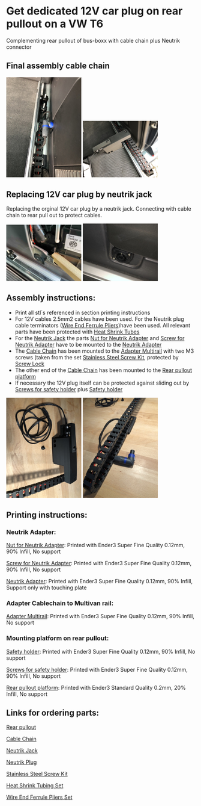 # Get dedicated 12V car plug on rear pullout on a VW T6
Complementing rear pullout of bus-boxx with cable chain plus Neutrik connector

## Final assembly cable chain

<p float="left">
  <img src="https://github.com/SteffMUC/vw_t6_rearpullout/blob/main/pics/chain_mounted_1.jpeg" alt="Final Assembly Part1" width="200"/>
  <img src="https://github.com/SteffMUC/vw_t6_rearpullout/blob/main/pics/chain_mounted_2.jpeg" alt="Final Assembly Part2" width="200"/>
</p>

## Replacing 12V car plug by neutrik jack

Replacing the orginal 12V car plug by a neutrik jack. Connecting with cable chain to rear pull out to protect cables.

<p float="left">
  <img src="https://github.com/SteffMUC/vw_t6_rearpullout/blob/main/pics/old_plug.jpg" alt="Old plug" width="200"/>
  <img src="https://github.com/SteffMUC/vw_t6_rearpullout/blob/main/pics/neutrik_plug_new.jpg" alt="Neutrik plug" width="200"/>
</p>

## Assembly instructions:

* Print all stl´s referenced in section printing instructions
* For 12V cables 2.5mm2 cables have been used. For the Neutrik plug cable terminators ([Wire End Ferrule Pliers](https://www.amazon.de/Crimpzangen-Aderendh%C3%BClsen-Preciva-Aderendh%C3%BClsenzange-st%C3%BCck/dp/B086BV38XS))have been used. All relevant parts have been protected with [Heat Shrink Tubes](https://smile.amazon.de/gp/product/B0778D22WM)
* For the [Neutrik Jack](https://www.amazon.de/Neutrik-NL4MP-Speakon-Einbaubuchse/dp/B004BR2YFW/) the parts [Nut for Neutrik Adapter](https://github.com/SteffMUC/vw_t6_rearpullout/blob/main/vw_t6_car_plug_adapter_neutrik_nut.stl) and [Screw for Neutrik Adapter](https://github.com/SteffMUC/vw_t6_rearpullout/blob/main/vw_t6_carplug_neutrik_adapter_screw.stl) have to be mounted to the [Neutrik Adapter](https://github.com/SteffMUC/vw_t6_rearpullout/blob/main/vw_t6_carplug_neutrik_adapter.stl)
* The [Cable Chain](https://www.amazon.de/dp/B07S6LW7BK/) has been mounted to the [Adapter Multirail](https://github.com/SteffMUC/vw_t6_rearpullout/blob/main/vw_t6_cablechain_multivanrail_adapter.stl) with two M3 screws (taken from the set [Stainless Steel Screw Kit](https://amazon.de/gp/product/B07PFCRMKR/), protected by [Screw Lock](https://www.amazon.de/-/en/gp/product/B00295K0IQ/)
* The other end of the [Cable Chain](https://www.amazon.de/dp/B07S6LW7BK/) has been mounted to the [Rear pullout platform](https://github.com/SteffMUC/vw_t6_rearpullout/blob/main/vw_t6_cablechain_carplug_rearpullout_adapter.stl)
* If necessary the 12V plug itself can be protected against sliding out by [Screws for safety holder](https://github.com/SteffMUC/vw_t6_rearpullout/blob/main/vw_t6_cablechain_carplug_rearpullout_screws.stl) plus [Safety holder](https://github.com/SteffMUC/vw_t6_rearpullout/blob/main/vw_t6_cablechain_carplug_safety_holder_rearpullout_adapter_.stl)

<p float="left">
  <img src="https://github.com/SteffMUC/vw_t6_rearpullout/blob/main/pics/preassembled_chain_1.jpeg" alt="Pre Assembly Part1" width="200"/>
  <img src="https://github.com/SteffMUC/vw_t6_rearpullout/blob/main/pics/preassembled_chain_2.jpeg" alt="Pre Assembly Part2" width="200"/>
</p>

## Printing instructions:

### Neutrik Adapter:
[Nut for Neutrik Adapter](https://github.com/SteffMUC/vw_t6_rearpullout/blob/main/vw_t6_car_plug_adapter_neutrik_nut.stl): Printed with Ender3 Super Fine Quality 0.12mm, 90% Infill, No support

[Screw for Neutrik Adapter](https://github.com/SteffMUC/vw_t6_rearpullout/blob/main/vw_t6_carplug_neutrik_adapter_screw.stl): Printed with Ender3 Super Fine Quality 0.12mm, 90% Infill, No support

[Neutrik Adapter](https://github.com/SteffMUC/vw_t6_rearpullout/blob/main/vw_t6_carplug_neutrik_adapter.stl): Printed with Ender3 Super Fine Quality 0.12mm, 90% Infill, Support only with touching plate

### Adapter Cablechain to Multivan rail:
[Adapter Multirail](https://github.com/SteffMUC/vw_t6_rearpullout/blob/main/vw_t6_cablechain_multivanrail_adapter.stl): Printed with Ender3 Super Fine Quality 0.12mm, 90% Infill, No support

### Mounting platform on rear pullout:
[Safety holder](https://github.com/SteffMUC/vw_t6_rearpullout/blob/main/vw_t6_cablechain_carplug_safety_holder_rearpullout_adapter_.stl): Printed with Ender3 Super Fine Quality 0.12mm, 90% Infill, No support

[Screws for safety holder](https://github.com/SteffMUC/vw_t6_rearpullout/blob/main/vw_t6_cablechain_carplug_rearpullout_screws.stl): Printed with Ender3 Super Fine Quality 0.12mm, 90% Infill, No support

[Rear pullout platform](https://github.com/SteffMUC/vw_t6_rearpullout/blob/main/vw_t6_cablechain_carplug_rearpullout_adapter.stl): Printed with Ender3 Standard Quality 0.2mm, 20% Infill, No support



## Links for ordering parts:

[Rear pullout](https://bus-boxx.de/collections/heckauszug/products/t5-t6-t6-1-heckboxx-diy-do-it-yourself-bausatz)

[Cable Chain](https://www.amazon.de/dp/B07S6LW7BK/)

[Neutrik Jack](https://www.amazon.de/Neutrik-NL4MP-Speakon-Einbaubuchse/dp/B004BR2YFW/)

[Neutrik Plug](https://www.amazon.de/Neutrik-NL4FRX-Speakon-Winkelstecker-4-Pol/dp/B004BR2YDO/)

[Stainless Steel Screw Kit](https://amazon.de/gp/product/B07PFCRMKR/)

[Heat Shrink Tubing Set](https://smile.amazon.de/gp/product/B0778D22WM)

[Wire End Ferrule Pliers Set](https://www.amazon.de/Crimpzangen-Aderendh%C3%BClsen-Preciva-Aderendh%C3%BClsenzange-st%C3%BCck/dp/B086BV38XS)
